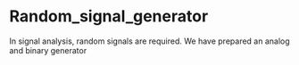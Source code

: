 # Random_signal_generator

In signal analysis, random signals are required. We have prepared an analog and binary generator
